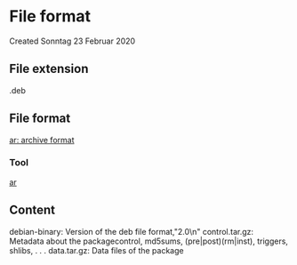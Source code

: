 # File format
Created Sonntag 23 Februar 2020

File extension
--------------
.deb

File format
-----------
[ar:	archive format](https://en.wikipedia.org/wiki/Ar_%28Unix%29)

### Tool
[ar](../../ar.md)

Content
-------
debian-binary:		Version of the deb file format,"2.0\n"
control.tar.gz:		Metadata about the packagecontrol, md5sums, (pre|post)(rm|inst), triggers, shlibs, . . .
data.tar.gz:			Data files of the package


